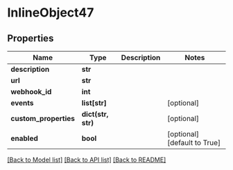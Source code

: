# InlineObject47

## Properties
Name | Type | Description | Notes
------------ | ------------- | ------------- | -------------
**description** | **str** |  | 
**url** | **str** |  | 
**webhook_id** | **int** |  | 
**events** | **list[str]** |  | [optional] 
**custom_properties** | **dict(str, str)** |  | [optional] 
**enabled** | **bool** |  | [optional] [default to True]

[[Back to Model list]](../README.md#documentation-for-models) [[Back to API list]](../README.md#documentation-for-api-endpoints) [[Back to README]](../README.md)


